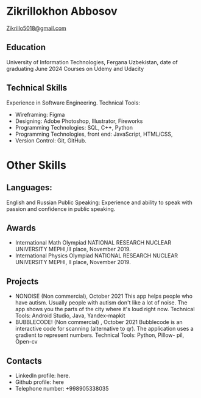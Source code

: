# Zikrillokhon Abbosov
Zikrillo5018@gmail.com
## Education
University of Information Technologies, Fergana Uzbekistan, date of graduating June 2024
Courses on Udemy and Udacity
## Technical Skills
Experience in Software Engineering. Technical Tools:
- Wireframing: Figma
- Designing: Adobe Photoshop, Illustrator, Fireworks
- Programming Technologies: SQL, C++, Python
- Programming Technologies, front end: JavaScript, HTML/CSS,
- Version Control: Git, GitHub.
# Other Skills
## Languages:
English and Russian
Public Speaking:
Experience and ability to speak with passion and confidence in public speaking.
## Awards
- International Math Olympiad NATIONAL RESEARCH NUCLEAR UNIVERSITY MEPHI,III place, November 2019.
- International Physics Olympiad NATIONAL RESEARCH NUCLEAR UNIVERSITY MEPHI, II place, November 2019.
## Projects
- NONOISE (Non commercial), October 2021
This app helps people who have autism. Usually people with autism don't like a lot of noise. The app shows you the parts of the city where it's loud right now.
Technical Tools: Android Studio, Java, Yandex-mapkit
- BUBBLECODE! (Non commercial) , October 2021
Bubblecode is an interactive code for scanning (alternative to qr). The application uses a gradient to represent numbers.
Technical Tools: Python, Pillow- pil, Open-cv
## Contacts
- LinkedIn profile: here.
- Github profile: here
- Telephone number: +998905338035
